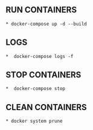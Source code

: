 ## RUN CONTAINERS
    * docker-compose up -d --build
## LOGS
    *  docker-compose logs -f

## STOP CONTAINERS
    *  docker-compose stop

## CLEAN CONTAINERS
    * docker system prune